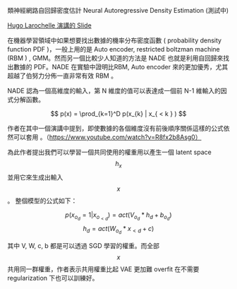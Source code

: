 類神經網路自回歸密度估計 Neural Autoregressive Density Estimation (測試中)


[]()
[Hugo Larochelle 演講的 Slide ](http://helper.ipam.ucla.edu/publications/gss2012/gss2012_10616.pdf)

在機器學習領域中如果想要找出數據的機率分布密度函數 ( probability density function PDF )，一般上用的是 Auto encoder, restricted boltzman machine (RBM ) , GMM。然而另一個比較少人知道的方法是 NADE 也就是利用自回歸來找出數據的 PDF。NADE 在實驗中證明比RBM, Auto encoder 來的更加優秀，尤其超越了伯努力分佈一直非常有效 RBM 。

NADE 認為一個高維度的輸入，第 N 維度的值可以表達成一個前 N-1 維輸入的因式分解函數。

$$
p(x) = \prod_{k=1}^D p(x_{k} | x_{ < k } )
$$ 

作者在其中一個演講中提到，即使數據的各個維度沒有前後順序關係這樣的公式依然可以套用 。（https://www.youtube.com/watch?v=R8fx2b8Asg0）

為此作者提出我們可以學習一個共同使用的權重用以產生一個 latent space $$h_{x}$$ 並用它來生成出輸入 $$x$$。 整個模型的公式如下：

$$p(x_{o_{d}} = 1 | x_{o_{<d}} ) = act(V_{o_d}*h_{d} + b_{o_{d}} )$$
$$h_{d} = act(W_{o_d}*x_{<d} + c )$$

其中 V, W, c, b 都是可以透過 SGD 學習的權重。而全部 $$x$$ 共用同一群權重，作者表示共用權重比起 VAE 更加難 overfit 在不需要 regularization 下也可以訓練好。
